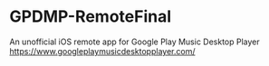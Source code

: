 # GPDMP-RemoteFinal
An unofficial iOS remote app for Google Play Music Desktop Player
https://www.googleplaymusicdesktopplayer.com/
